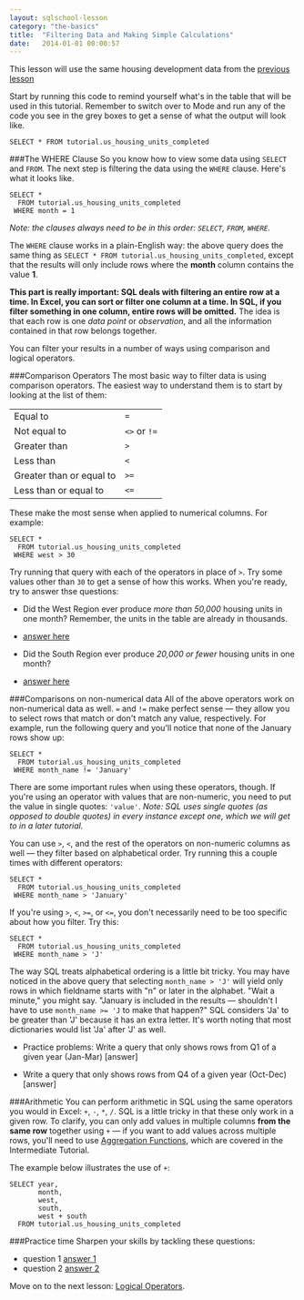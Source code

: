 ```yaml
---
layout: sqlschool-lesson
category: "the-basics"
title:  "Filtering Data and Making Simple Calculations"
date:   2014-01-01 00:00:57
---
```


This lesson will use the same housing development data from the [previous lesson](/the-basics/select-from.html)

<div class="tip">Start by running this code to remind yourself what's in the table that will be used in this tutorial. Remember to switch over to Mode and run any of the code you see in the grey boxes to get a sense of what the output will look like.</div>

    SELECT * FROM tutorial.us_housing_units_completed

###The WHERE Clause
So you know how to view some data using `SELECT` and `FROM`. The next step is filtering the data using the `WHERE` clause. Here's what it looks like.

    SELECT *
      FROM tutorial.us_housing_units_completed
     WHERE month = 1

*Note: the clauses always need to be in this order: `SELECT`, `FROM`, `WHERE`.*

The `WHERE` clause works in a plain-English way: the above query does the same thing as `SELECT * FROM tutorial.us_housing_units_completed`, except that the results will only include rows where the **month** column contains the value **1**.

**This part is really important: SQL deals with filtering an entire row at a time. In Excel, you can sort or filter one column at a time. In SQL, if you filter something in one column, entire rows will be omitted.** The idea is that each row is one *data point* or *observation*, and all the information contained in that row belongs together.

You can filter your results in a number of ways using comparison and logical operators.

###Comparison Operators
The most basic way to filter data is using comparison operators. The easiest way to understand them is to start by looking at the list of them:

<table>
  <tr><td>Equal to</td><td><code>=</code></td></tr>
  <tr><td>Not equal to</td><td><code><></code> or <code>!=</code></td></tr>
  <tr><td>Greater than</td><td><code>></code></td></tr>
  <tr><td>Less than</td><td><code><</code></td></tr>
  <tr><td>Greater than or equal to</td><td><code>>=</code></td></tr>
  <tr><td>Less than or equal to</td><td><code><=</code></td></tr>
</table>

These make the most sense when applied to numerical columns. For example:

    SELECT *
      FROM tutorial.us_housing_units_completed
     WHERE west > 30

Try running that query with each of the operators in place of `>`. Try some values other than `30` to get a sense of how this works. When you're ready, try to answer thse questions:

* Did the West Region ever produce *more than 50,000* housing units in one month? Remember, the units in the table are already in thousands.
* [answer here](LINK)

* Did the South Region ever produce *20,000 or fewer* housing units in one month?
* [answer here](LINK)

###Comparisons on non-numerical data
All of the above operators work on non-numerical data as well. `=` and `!=` make perfect sense &mdash; they allow you to select rows that match or don't match any value, respectively. For example, run the following query and you'll notice that none of the January rows show up:

    SELECT *
      FROM tutorial.us_housing_units_completed
     WHERE month_name != 'January'

There are some important rules when using these operators, though. If you're using an operator with values that are non-numeric, you need to put the value in single quotes: `'value'`. *Note: SQL uses single quotes (as opposed to double quotes) in every instance except one, which we will get to in a later tutorial.*

You can use `>`, `<`, and the rest of the operators on non-numeric columns as well &mdash; they filter based on alphabetical order. Try running this a couple times with different operators:

    SELECT *
      FROM tutorial.us_housing_units_completed
     WHERE month_name > 'January'

If you're using `>`, `<`, `>=`, or `<=`, you don't necessarily need to be too specific about how you filter. Try this:

    SELECT *
      FROM tutorial.us_housing_units_completed
     WHERE month_name > 'J'

The way SQL treats alphabetical ordering is a little bit tricky. You may have noticed in the above query that selecting `month_name > 'J'` will yield only rows in which fieldname starts with "n" or later in the alphabet. "Wait a minute," you might say. "January is included in the results &mdash; shouldn't I have to use `month_name >= 'J` to make that happen?" SQL considers 'Ja' to be greater than 'J' because it has an extra letter. It's worth noting that most dictionaries would list 'Ja' after 'J' as well.

* Practice problems: Write a query that only shows rows from Q1 of a given year (Jan-Mar)
[answer]

* Write a query that only shows rows from Q4 of a given year (Oct-Dec)
[answer]

###Arithmetic
You can perform arithmetic in SQL using the same operators you would in Excel: `+`, `-`, `*`, `/`. SQL is a little tricky in that these only work in a given row. To clarify, you can only add values in multiple columns **from the same row** together using `+` &mdash; if you want to add values across multiple rows, you'll need to use [Aggregation Functions](/intermediate-sql/aggregation-functions.html), which are covered in the Intermediate Tutorial.

The example below illustrates the use of `+`:

    SELECT year,
           month,
           west,
           south,
           west + south
      FROM tutorial.us_housing_units_completed

<!--explanation of the above -->

<!-- example using another operator-->

<!-- parenthesis example -->

###Practice time
Sharpen your skills by tackling these questions:

* question 1
[answer 1](LINK)
* question 2
[answer 2](link)

Move on to the next lesson: [Logical Operators](/the-basics/logical-operators.html).
